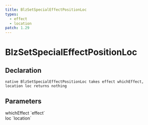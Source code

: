```yaml
---
title: BlzSetSpecialEffectPositionLoc
types:
  - effect
  - location
patch: 1.29
---
```


# BlzSetSpecialEffectPositionLoc

## Declaration

```
native BlzSetSpecialEffectPositionLoc takes effect whichEffect, location loc returns nothing
```

## Parameters
<dl>
  <dt>whichEffect `effect`</dt>
  <dd></dd>

  <dt>loc `location`</dt>
  <dd></dd>
</dl>